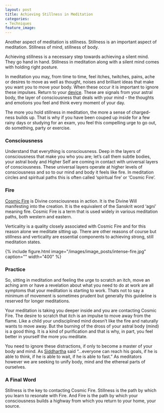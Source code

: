 ```yaml
---
layout: post
title: Achieving Stillness in Meditation 
categories:
- Techniques
feature_image: 
---
```


Another aspect of meditation is stillness. Stillness is an important aspect of meditation. Stillness of mind, stillness of body. 

Achieving stillness is a necessary step towards achieving a silent mind. They go hand in hand. Stillness in meditation along with a silent mind comes with holding right posture. 

In meditation you may, from time to time, feel itches, twitches, pains, ache or desires to move as well as thought, noises and brilliant ideas that make you want you to move your body. When these occur it is important to ignore these impulses. Return to your [device]( https:/petertwigg.com/techniques/2019-08-26-your-meditation-device). These are signals from your astral body, the layer of consciousness that deals with your mind - the thoughts and emotions you feel and think every moment of your day. 

The more you hold stillness in meditation, the more a sense of charged-ness builds up. That is why if you have been couped up inside for a few rainy days or studying for an exam, you feel this compelling urge to go out, do something, party or exercise. 

### Consciousness
Understand that everything is consciousness. Deep in the layers of consciousness that make you who you are; let’s call them subtle bodies, your astral body and Higher Self are coming in contact with universal layers of consciousness. These universal layers operate at higher levels of consciousness and so to our mind and body it feels like fire. In meditation circles and spiritual paths this is often called ‘spiritual fire’ or ‘Cosmic Fire’. 

### Fire
[Cosmic Fire](https://clairvision.org/books/altmc/a-language-to-map-consciousness.html#ZZC_C_CL) is Divine consciousness in action. It is the Divine Will manifesting into the creation. It is the equivalent of the Sanskrit word ‘agni’ meaning fire. Cosmic Fire is a term that is used widely in various meditation paths, both western and eastern. 

Verticality is a quality closely associated with Cosmic Fire and for this reason alone we meditate sitting up. There are other reasons of course but stillness and verticality are essential components to achieving strong, still meditation states. 

{% include figure.html image="/images/image_posts/intense-fire.jpg" caption="" width="400" %}

### Practice
So, sitting in meditation and feeling the urge to scratch an itch, move an aching arm or have a revelation about what you need to do at work are all symptoms that your meditation is starting to work. Thats not to say a minimum of movement is sometimes prudent but generally this guideline is reserved for longer meditations. 

Your meditation is taking you deeper inside and you are contacting Cosmic Fire. The desire to scratch that itch is an impulse to move away from the flame. Like a child your undisciplined mind doesn’t like the fire and naturally wants to move away. But the burning of the dross of your astral body (mind) is a good thing. It is a kind of purification and that is why, in part, you feel better in yourself the more you meditate. 

You need to ignore these distractions, if only to become a master of your body and mind. As [Siddhartha](https://petertwigg.com/general/2019/07/30/siddhartha-on-will) said “...everyone can reach his goals, if he is able to think, if he is able to wait, if he is able to fast.” As meditators however we are seeking to unify body, mind and the ethereal parts of ourselves. 

### A Final Word
Stillness is the key to contacting Cosmic Fire. Stillness is the path by which you learn to resonate with Fire. And Fire is the path by which your consciousness builds a highway from which you return to your home, your source. 

